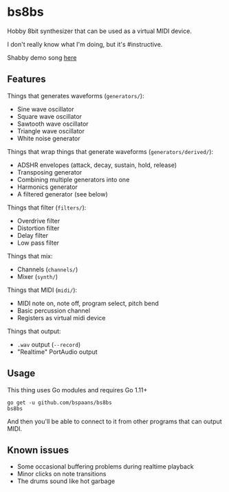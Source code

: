 # bs8bs

Hobby 8bit synthesizer that can be used as a virtual MIDI device.

I don't really know what I'm doing, but it's #instructive.

Shabby demo song [here](https://github.com/bspaans/bs8bs/raw/master/demo/demo.mp3)

## Features

Things that generates waveforms (`generators/`):

* Sine wave oscillator
* Square wave oscillator
* Sawtooth wave oscillator
* Triangle wave oscillator
* White noise generator

Things that wrap things that generate waveforms (`generators/derived/`):

* ADSHR envelopes (attack, decay, sustain, hold, release)
* Transposing generator
* Combining multiple generators into one
* Harmonics generator
* A filtered generator (see below)

Things that filter (`filters/`):

* Overdrive filter
* Distortion filter
* Delay filter
* Low pass filter

Things that mix: 

* Channels (`channels/`)
* Mixer (`synth/`)

Things that MIDI (`midi/`):

* MIDI note on, note off, program select, pitch bend
* Basic percussion channel
* Registers as virtual midi device

Things that output:

* `.wav` output (`--record`)
* "Realtime" PortAudio output


## Usage

This thing uses Go modules and requires Go 1.11+

```
go get -u github.com/bspaans/bs8bs
bs8bs
```

And then you'll be able to connect to it from other programs that can output
MIDI.

## Known issues

* Some occasional buffering problems during realtime playback
* Minor clicks on note transitions
* The drums sound like hot garbage

